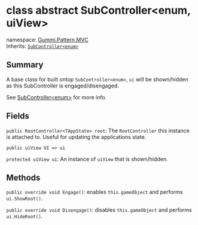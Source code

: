 # class abstract SubController\<enum, uiView\>

namespace: [Gummi.Pattern.MVC](./MVC.md)  
Inherits: [`SubController<enum>`](./SubController_enum.md)

## Summary

A base class for built ontop `SubController<enum>`, `ui` will be shown/hidden as this SubController is engaged/disengaged.

See [SubController\<enum\>](./SubController_enum.md) for more info.

## Fields

`public RootController<TAppState> root`: The `RootController` this instance is attached to. Useful for updating the applications state.

`public uiView UI => ui`

`protected uiView ui`: An instance of `uiView` that is shown/hidden.

## Methods

`public override void Engage()`: enables `this.gameObject` and performs `ui.ShowRoot()`.

`public override void Disengage()`: disables `this.gameObject` and performs `ui.HideRoot()`.
